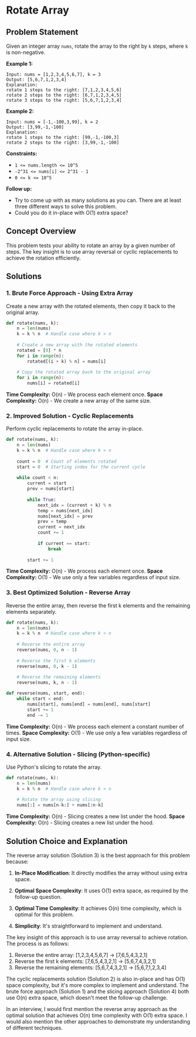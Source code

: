 # Rotate Array

## Problem Statement

Given an integer array `nums`, rotate the array to the right by `k` steps, where `k` is non-negative.

**Example 1:**
```
Input: nums = [1,2,3,4,5,6,7], k = 3
Output: [5,6,7,1,2,3,4]
Explanation:
rotate 1 steps to the right: [7,1,2,3,4,5,6]
rotate 2 steps to the right: [6,7,1,2,3,4,5]
rotate 3 steps to the right: [5,6,7,1,2,3,4]
```

**Example 2:**
```
Input: nums = [-1,-100,3,99], k = 2
Output: [3,99,-1,-100]
Explanation:
rotate 1 steps to the right: [99,-1,-100,3]
rotate 2 steps to the right: [3,99,-1,-100]
```

**Constraints:**
- `1 <= nums.length <= 10^5`
- `-2^31 <= nums[i] <= 2^31 - 1`
- `0 <= k <= 10^5`

**Follow up:**
- Try to come up with as many solutions as you can. There are at least three different ways to solve this problem.
- Could you do it in-place with O(1) extra space?

## Concept Overview

This problem tests your ability to rotate an array by a given number of steps. The key insight is to use array reversal or cyclic replacements to achieve the rotation efficiently.

## Solutions

### 1. Brute Force Approach - Using Extra Array

Create a new array with the rotated elements, then copy it back to the original array.

```python
def rotate(nums, k):
    n = len(nums)
    k = k % n  # Handle case where k > n
    
    # Create a new array with the rotated elements
    rotated = [0] * n
    for i in range(n):
        rotated[(i + k) % n] = nums[i]
    
    # Copy the rotated array back to the original array
    for i in range(n):
        nums[i] = rotated[i]
```

**Time Complexity:** O(n) - We process each element once.
**Space Complexity:** O(n) - We create a new array of the same size.

### 2. Improved Solution - Cyclic Replacements

Perform cyclic replacements to rotate the array in-place.

```python
def rotate(nums, k):
    n = len(nums)
    k = k % n  # Handle case where k > n
    
    count = 0  # Count of elements rotated
    start = 0  # Starting index for the current cycle
    
    while count < n:
        current = start
        prev = nums[start]
        
        while True:
            next_idx = (current + k) % n
            temp = nums[next_idx]
            nums[next_idx] = prev
            prev = temp
            current = next_idx
            count += 1
            
            if current == start:
                break
        
        start += 1
```

**Time Complexity:** O(n) - We process each element once.
**Space Complexity:** O(1) - We use only a few variables regardless of input size.

### 3. Best Optimized Solution - Reverse Array

Reverse the entire array, then reverse the first k elements and the remaining elements separately.

```python
def rotate(nums, k):
    n = len(nums)
    k = k % n  # Handle case where k > n
    
    # Reverse the entire array
    reverse(nums, 0, n - 1)
    
    # Reverse the first k elements
    reverse(nums, 0, k - 1)
    
    # Reverse the remaining elements
    reverse(nums, k, n - 1)

def reverse(nums, start, end):
    while start < end:
        nums[start], nums[end] = nums[end], nums[start]
        start += 1
        end -= 1
```

**Time Complexity:** O(n) - We process each element a constant number of times.
**Space Complexity:** O(1) - We use only a few variables regardless of input size.

### 4. Alternative Solution - Slicing (Python-specific)

Use Python's slicing to rotate the array.

```python
def rotate(nums, k):
    n = len(nums)
    k = k % n  # Handle case where k > n
    
    # Rotate the array using slicing
    nums[:] = nums[n-k:] + nums[:n-k]
```

**Time Complexity:** O(n) - Slicing creates a new list under the hood.
**Space Complexity:** O(n) - Slicing creates a new list under the hood.

## Solution Choice and Explanation

The reverse array solution (Solution 3) is the best approach for this problem because:

1. **In-Place Modification**: It directly modifies the array without using extra space.

2. **Optimal Space Complexity**: It uses O(1) extra space, as required by the follow-up question.

3. **Optimal Time Complexity**: It achieves O(n) time complexity, which is optimal for this problem.

4. **Simplicity**: It's straightforward to implement and understand.

The key insight of this approach is to use array reversal to achieve rotation. The process is as follows:
1. Reverse the entire array: [1,2,3,4,5,6,7] -> [7,6,5,4,3,2,1]
2. Reverse the first k elements: [7,6,5,4,3,2,1] -> [5,6,7,4,3,2,1]
3. Reverse the remaining elements: [5,6,7,4,3,2,1] -> [5,6,7,1,2,3,4]

The cyclic replacements solution (Solution 2) is also in-place and has O(1) space complexity, but it's more complex to implement and understand. The brute force approach (Solution 1) and the slicing approach (Solution 4) both use O(n) extra space, which doesn't meet the follow-up challenge.

In an interview, I would first mention the reverse array approach as the optimal solution that achieves O(n) time complexity with O(1) extra space. I would also mention the other approaches to demonstrate my understanding of different techniques.
